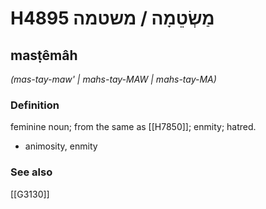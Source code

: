 # H4895 מַשְׂטֵמָה / משטמה

## masṭêmâh

_(mas-tay-maw' | mahs-tay-MAW | mahs-tay-MA)_

### Definition

feminine noun; from the same as [[H7850]]; enmity; hatred.

- animosity, enmity
### See also

[[G3130]]

